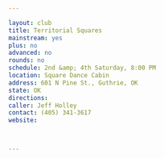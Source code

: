 ```yaml
---

layout: club
title: Territorial Squares
mainstream: yes
plus: no
advanced: no
rounds: no
schedule: 2nd &amp; 4th Saturday, 8:00 PM
location: Square Dance Cabin
address: 601 N Pine St., Guthrie, OK
state: OK
directions: 
caller: Jeff Holley
contact: (405) 341-3617
website: 



---
```


